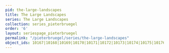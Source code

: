 ```yaml
---
pid: the-large-landscapes
title: The Large Landscapes
series: The Large Landscapes
collection: series_pieterbruegel
order: '6'
layout: seriespage_pieterbruegel
permalink: "/pieterbruegel/series/the-large-landscapes"
object_ids: 10167|10168|10169|10170|10171|10172|10173|10174|10175|10176|10177|10178|10179
---
```

